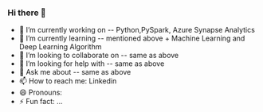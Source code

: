 ### Hi there 👋

<!--
**sumit2498/sumit2498** is a ✨ _special_ ✨ repository because its `README.md` (this file) appears on your GitHub profile.

Here are some ideas to get you started:-->

- 🔭 I’m currently working on  -- Python,PySpark, Azure Synapse Analytics
- 🌱 I’m currently learning  -- mentioned above + Machine Learning and Deep Learning Algorithm
- 👯 I’m looking to collaborate on -- same as above
- 🤔 I’m looking for help with -- same as above
- 💬 Ask me about -- same as above
- 📫 How to reach me: Linkedin
- 😄 Pronouns: 
- ⚡ Fun fact: ...


